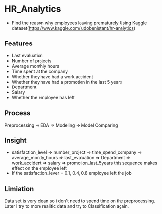 # HR_Analytics
- Find the reason why employees leaving prematurely Using Kaggle dataset(https://www.kaggle.com/ludobenistant/hr-analytics)

## Features
- Last evaluation
- Number of projects
- Average monthly hours
- Time spent at the company
- Whether they have had a work accident
- Whether they have had a promotion in the last 5 years
- Department
- Salary
- Whether the employee has left


## Process
Preprocessing => EDA => Modeling => Model Comparing

## Insight
- satisfaction_level => number_project => time_spend_company => average_montly_hours => last_evaluation => Department => work_accident => salary => promotion_last_5years  this sequence makes effect on the employee left
- If the satisfaction_lever = 0.1, 0.4, 0.8 employee left the job


## Limiation
Data set is very clean so i don't need to spend time on the preprocessing. Later I try to more realitic data and try to Classification again.

